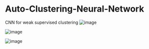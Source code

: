# Auto-Clustering-Neural-Network
CNN for weak supervised clustering 
![image](https://github.com/wangxinyu199306/Auto-Clustering-Neural-Network/predict.png)

![image](https://github.com/wangxinyu199306/Auto-Clustering-Neural-Network/structure.png)

![image](https://github.com/wangxinyu199306/Auto-Clustering-Neural-Network/loss.png)
